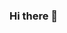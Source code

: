 ### Hi there 👋

<!--
**TheGitHubFiles/TheGitHubFiles** is a ✨ _special_ ✨ repository because its `README.md` (this file) appears on your GitHub profile.

Motivated, energetic and detail-minded Fullstack Developer. I love challenges and learning new things.  Drivin by problem-solving and Coffee!

- 🔭 I’m currently working on Story Squad
- 🌱 I’m currently learning node,react,python,docker
- 📫 How to reach me: andrewpoppenberg@yahoo.com
-->
